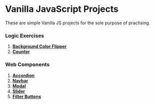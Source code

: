 # Vanilla JavaScript Projects

These are simple Vanilla JS projects for the sole purpose of practising.

### Logic Exercises

1. **[Background Color Flipper](https://chrizzlekicks.github.io/vanillajs/background-flipper/flipper.html)**
2. **[Counter](https://chrizzlekicks.github.io/vanillajs/counter/counter.html)**

### Web Components

1. **[Accordion](https://chrizzlekicks.github.io/vanillajs/accordion/accordion.html)**
2. **[Navbar](https://chrizzlekicks.github.io/vanillajs/navbar/navbar.html)**
3. **[Modal](https://chrizzlekicks.github.io/vanillajs/modal/modal.html)**
4. **[Slider](https://chrizzlekicks.github.io/vanillajs/slider/slider.html)**
5. **[Filter Buttons](https://chrizzlekicks.github.io/vanillajs/book-shelf/shelf.html)**